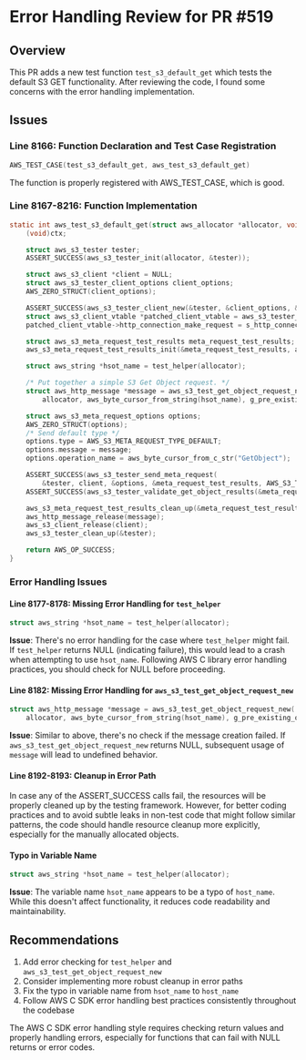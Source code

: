 # Error Handling Review for PR #519

## Overview

This PR adds a new test function `test_s3_default_get` which tests the default S3 GET functionality. After reviewing the code, I found some concerns with the error handling implementation.

## Issues

### Line 8166: Function Declaration and Test Case Registration

```c
AWS_TEST_CASE(test_s3_default_get, aws_test_s3_default_get)
```

The function is properly registered with AWS_TEST_CASE, which is good.

### Line 8167-8216: Function Implementation

```c
static int aws_test_s3_default_get(struct aws_allocator *allocator, void *ctx) {
    (void)ctx;

    struct aws_s3_tester tester;
    ASSERT_SUCCESS(aws_s3_tester_init(allocator, &tester));

    struct aws_s3_client *client = NULL;
    struct aws_s3_tester_client_options client_options;
    AWS_ZERO_STRUCT(client_options);

    ASSERT_SUCCESS(aws_s3_tester_client_new(&tester, &client_options, &client));
    struct aws_s3_client_vtable *patched_client_vtable = aws_s3_tester_patch_client_vtable(&tester, client, NULL);
    patched_client_vtable->http_connection_make_request = s_http_connection_make_request_patch;

    struct aws_s3_meta_request_test_results meta_request_test_results;
    aws_s3_meta_request_test_results_init(&meta_request_test_results, allocator);

    struct aws_string *hsot_name = test_helper(allocator);

    /* Put together a simple S3 Get Object request. */
    struct aws_http_message *message = aws_s3_test_get_object_request_new(
        allocator, aws_byte_cursor_from_string(hsot_name), g_pre_existing_object_1MB);

    struct aws_s3_meta_request_options options;
    AWS_ZERO_STRUCT(options);
    /* Send default type */
    options.type = AWS_S3_META_REQUEST_TYPE_DEFAULT;
    options.message = message;
    options.operation_name = aws_byte_cursor_from_c_str("GetObject");

    ASSERT_SUCCESS(aws_s3_tester_send_meta_request(
        &tester, client, &options, &meta_request_test_results, AWS_S3_TESTER_SEND_META_REQUEST_EXPECT_SUCCESS));
    ASSERT_SUCCESS(aws_s3_tester_validate_get_object_results(&meta_request_test_results, 0));

    aws_s3_meta_request_test_results_clean_up(&meta_request_test_results);
    aws_http_message_release(message);
    aws_s3_client_release(client);
    aws_s3_tester_clean_up(&tester);

    return AWS_OP_SUCCESS;
}
```

### Error Handling Issues

#### Line 8177-8178: Missing Error Handling for `test_helper`

```c
struct aws_string *hsot_name = test_helper(allocator);
```

**Issue**: There's no error handling for the case where `test_helper` might fail. If `test_helper` returns NULL (indicating failure), this would lead to a crash when attempting to use `hsot_name`. Following AWS C library error handling practices, you should check for NULL before proceeding.

#### Line 8182: Missing Error Handling for `aws_s3_test_get_object_request_new`

```c
struct aws_http_message *message = aws_s3_test_get_object_request_new(
    allocator, aws_byte_cursor_from_string(hsot_name), g_pre_existing_object_1MB);
```

**Issue**: Similar to above, there's no check if the message creation failed. If `aws_s3_test_get_object_request_new` returns NULL, subsequent usage of `message` will lead to undefined behavior.

#### Line 8192-8193: Cleanup in Error Path

In case any of the ASSERT_SUCCESS calls fail, the resources will be properly cleaned up by the testing framework. However, for better coding practices and to avoid subtle leaks in non-test code that might follow similar patterns, the code should handle resource cleanup more explicitly, especially for the manually allocated objects.

#### Typo in Variable Name

```c
struct aws_string *hsot_name = test_helper(allocator);
```

**Issue**: The variable name `hsot_name` appears to be a typo of `host_name`. While this doesn't affect functionality, it reduces code readability and maintainability.

## Recommendations

1. Add error checking for `test_helper` and `aws_s3_test_get_object_request_new`
2. Consider implementing more robust cleanup in error paths
3. Fix the typo in variable name from `hsot_name` to `host_name`
4. Follow AWS C SDK error handling best practices consistently throughout the codebase

The AWS C SDK error handling style requires checking return values and properly handling errors, especially for functions that can fail with NULL returns or error codes.